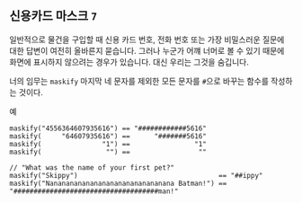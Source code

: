 ## 신용카드 마스크 `7`

일반적으로 물건을 구입할 때 신용 카드 번호, 전화 번호 또는 가장 비밀스러운 질문에 대한 답변이 여전히 올바른지 묻습니다. 그러나 누군가 어꺠 너머로 볼 수 있기 때문에 화면에 표시하지 않으려는 경우가 있습니다. 대신 우리는 그것을 숨깁니다.

너의 임무는 `maskify` 마지막 네 문자를 제외한 모든 문자를 `#`으로 바꾸는 함수를 작성하는 것이다.

예

```
maskify("4556364607935616") == "############5616"
maskify(     "64607935616") ==      "#######5616"
maskify(               "1") ==                "1"
maskify(                "") ==                 ""

// "What was the name of your first pet?"
maskify("Skippy")                                   == "##ippy"
maskify("Nananananananananananananananana Batman!") == "####################################man!"
```